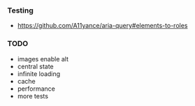 ### Testing

- https://github.com/A11yance/aria-query#elements-to-roles

### TODO

- images enable alt
- central state
- infinite loading
- cache
- performance
- more tests
